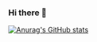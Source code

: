 ### Hi there 👋

[![Anurag's GitHub stats](https://github-readme-stats.vercel.app/api?username=isaacy-125&count_private=true&show_icons=true)](https://github.com/anuraghazra/github-readme-stats)

<!--
**isaacy-125/isaacy-125** is a ✨ _special_ ✨ repository because its `README.md` (this file) appears on your GitHub profile.

Here are some ideas to get you started:

- 🔭 I’m currently working on ...
- 🌱 I’m currently learning ...
- 👯 I’m looking to collaborate on ...
- 🤔 I’m looking for help with ...
- 💬 Ask me about ...
- 📫 How to reach me: ...
- 😄 Pronouns: ...
- ⚡ Fun fact: ...
-->
